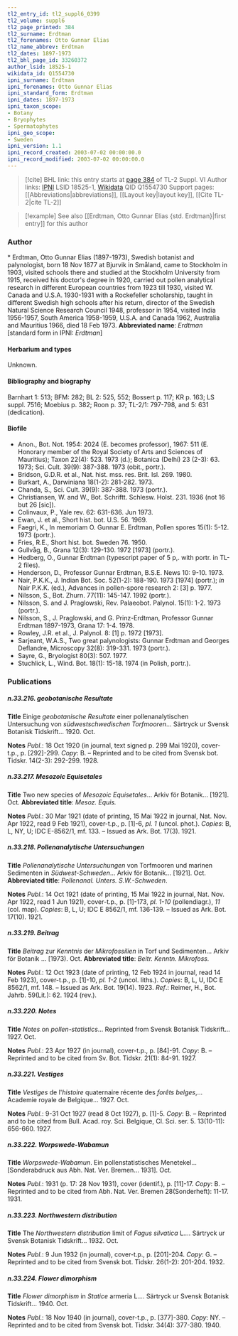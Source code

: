 ```yaml
---
tl2_entry_id: tl2_suppl6_0399
tl2_volume: suppl6
tl2_page_printed: 384
tl2_surname: Erdtman
tl2_forenames: Otto Gunnar Elias
tl2_name_abbrev: Erdtman
tl2_dates: 1897-1973
tl2_bhl_page_id: 33260372
author_lsid: 18525-1
wikidata_id: Q1554730
ipni_surname: Erdtman
ipni_forenames: Otto Gunnar Elias
ipni_standard_form: Erdtman
ipni_dates: 1897-1973
ipni_taxon_scope: 
- Botany
- Bryophytes
- Spermatophytes
ipni_geo_scope: 
- Sweden
ipni_version: 1.1
ipni_record_created: 2003-07-02 00:00:00.0
ipni_record_modified: 2003-07-02 00:00:00.0
---
```


> [!cite] BHL link: this entry starts at [page 384](https://www.biodiversitylibrary.org/page/33260372) of TL-2 Suppl. VI
> Author links: [IPNI](https://www.ipni.org/a/18525-1) LSID 18525-1, [Wikidata](https://www.wikidata.org/wiki/Q1554730) QID Q1554730
> Support pages: [[Abbreviations|abbreviations]], [[Layout key|layout key]], [[Cite TL-2|cite TL-2]]

> [!example] See also [[Erdtman, Otto Gunnar Elias {std. Erdtman}|first entry]] for this author

### Author

\* Erdtman, Otto Gunnar Elias (1897-1973), Swedish botanist and palynologist, born 18 Nov 1877 at Bjurvik in Småland, came to Stockholm in 1903, visited schools there and studied at the Stockholm University from 1915, received his doctor's degree in 1920, carried out pollen analytical research in different European countries from 1923 till 1930, visited W. Canada and U.S.A. 1930-1931 with a Rockefeller scholarship, taught in different Swedish high schools after his return, director of the Swedish Natural Science Research Council 1948, professor in 1954, visited India 1956-1957, South America 1958-1959, U.S.A. and Canada 1962, Australia and Mauritius 1966, died 18 Feb 1973. 
**Abbreviated name**: *Erdtman* \[standard form in IPNI: *Erdtman*\]

#### Herbarium and types

Unknown.

#### Bibliography and biography

Barnhart 1: 513; BFM: 282; BL 2: 525, 552; Bossert p. 117; KR p. 163; LS suppl. 7516; Moebius p. 382; Roon p. 37; TL-2/1: 797-798, and 5: 631 (dedication).

#### Biofile

- Anon., Bot. Not. 1954: 2024 (E. becomes professor), 1967: 511 (E. Honorary member of the Royal Society of Arts and Sciences of Mauritius); Taxon 22(4): 523. 1973 (d.); Botanica (Delhi) 23 (2-3): 63. 1973; Sci. Cult. 39(9): 387-388. 1973 (obit., portr.).
- Bridson, G.D.R. et al., Nat. hist. mss. res. Brit. Isl. 269. 1980.
- Burkart, A., Darwiniana 18(1-2): 281-282. 1973.
- Chanda, S., Sci. Cult. 39(9): 387-388. 1973 (portr.).
- Christiansen, W. and W., Bot. Schriftt. Schlesw. Holst. 231. 1936 (not 16 but 26 \[sic\]).
- Colinvaux, P., Yale rev. 62: 631-636. Jun 1973.
- Ewan, J. et al., Short hist. bot. U.S. 56. 1969.
- Faegri, K., In memoriam O. Gunnar E. Erdtman, Pollen spores 15(1): 5-12. 1973 (portr.).
- Fries, R.E., Short hist. bot. Sweden 76. 1950.
- Gullvåg, B., Grana 12(3): 129-130. 1972 \[1973\] (portr.).
- Hedberg, O., Gunnar Erdtman (typescript paper of 5 p,. with portr. in TL-2 files).
- Henderson, D., Professor Gunnar Erdtman, B.S.E. News 10: 9-10. 1973.
- Nair, P.K.K., J. Indian Bot. Soc. 52(1-2): 188-190. 1973 \[1974\] (portr.); *in* Nair P.K.K. (ed.), Advances in pollen-spore research 2: \[3\] p. 1977.
- Nilsson, S., Bot. Zhurn. 77(11): 145-147. 1992 (portr.).
- Nilsson, S. and J. Praglowski, Rev. Palaeobot. Palynol. 15(1): 1-2. 1973 (portr.).
- Nilsson, S., J. Praglowski, and G. Prinz-Erdtman, Professor Gunnar Erdtman 1897-1973, Grana 17: 1-4. 1978.
- Rowley, J.R. et al., J. Palynol. 8: \[1\] p. 1972 \[1973\].
- Sarjeant, W.A.S., Two great palynologists: Gunnar Erdtman and Georges Deflandre, Microscopy 32(8): 319-331. 1973 (portr.).
- Sayre, G., Bryologist 80(3): 507. 1977.
- Stuchlick, L., Wind. Bot. 18(1): 15-18. 1974 (in Polish, portr.).

### Publications

##### n.33.216. geobotanische Resultate

**Title**
Einige *geobotanische Resultate* einer pollenanalytischen Untersuchung von *südwestschwedischen Torfmooren*... Särtryck ur Svensk Botanisk Tidskrift... 1920. Oct.

**Notes**
*Publ*.: 18 Oct 1920 (in journal, text signed p. 299 Mai 1920), cover-t.p., p. \[292\]-299. *Copy*: B. – Reprinted and to be cited from Svensk bot. Tidskr. 14(2-3): 292-299. 1928.

##### n.33.217. Mesozoic Equisetales

**Title**
Two new species of *Mesozoic Equisetales*... Arkiv för Botanik... \[1921\]. Oct.
**Abbreviated title**: *Mesoz. Equis.*

**Notes**
*Publ*.: 30 Mar 1921 (date of printing, 15 Mai 1922 in journal, Nat. Nov. Apr 1922, read 9 Feb 1921), cover-t.p., p. \[1\]-6, *pl. 1* (uncol. phot.). *Copies*: B, L, NY, U; IDC E-8562/1, mf. 133. – Issued as Ark. Bot. 17(3). 1921.

##### n.33.218. Pollenanalytische Untersuchungen

**Title**
*Pollenanalytische Untersuchungen* von Torfmooren und marinen Sedimenten in *Südwest-Schweden*... Arkiv för Botanik... \[1921\]. Oct.
**Abbreviated title**: *Pollenanal. Unters. S.W.-Schweden*.

**Notes**
*Publ*.: 14 Oct 1921 (date of printing, 15 Mai 1922 in journal, Nat. Nov. Apr 1922, read 1 Jun 1921), cover-t.p., p. \[1\]-173, *pl. 1-10* (pollendiagr.), *11* (col. map). *Copies*: B, L, U; IDC E 8562/1, mf. 136-139. – Issued as Ark. Bot. 17(10). 1921.

##### n.33.219. Beitrag

**Title**
*Beitrag* zur *Kenntnis* der *Mikrofossilien* in Torf und Sedimenten... Arkiv för Botanik ... \[1973). Oct.
**Abbreviated title**: *Beitr. Kenntn. Mikrofoss.*

**Notes**
*Publ*.: 12 Oct 1923 (date of printing, 12 Feb 1924 in journal, read 14 Feb 1923), cover-t.p., p. \[1\]-10, *pl. 1-2* (uncol. liths.). *Copies*: B, L, U, IDC E 8562/1, mf. 148. – Issued as Ark. Bot. 19(14). 1923.
*Ref*.: Reimer, H., Bot. Jahrb. 59(Lit.): 62. 1924 (rev.).

##### n.33.220. Notes

**Title**
*Notes* on *pollen-statistics*... Reprinted from Svensk Botanisk Tidskrift... 1927. Oct.

**Notes**
*Publ*.: 23 Apr 1927 (in journal), cover-t.p., p. \[84\]-91. *Copy*: B. – Reprinted and to be cited from Sv. Bot. Tidskr. 21(1): 84-91. 1927.

##### n.33.221. Vestiges

**Title**
*Vestiges* de l'*histoire* quaternaire récente des *forêts belges*,... Academie royale de Belgique... 1927. Oct.

**Notes**
*Publ*.: 9-31 Oct 1927 (read 8 Oct 1927), p. \[1\]-5. *Copy*: B. – Reprinted and to be cited from Bull. Acad. roy. Sci. Belgique, Cl. Sci. ser. 5. 13(10-11): 656-660. 1927.

##### n.33.222. Worpswede-Wabamun

**Title**
*Worpswede-Wabamun*. Ein pollenstatistisches Menetekel... \[Sonderabdruck aus Abh. Nat. Ver. Bremen... 1931\]. Oct.

**Notes**
*Publ*.: 1931 (p. 17: 28 Nov 1931), cover (identif.), p. \[11\]-17. *Copy*: B. – Reprinted and to be cited from Abh. Nat. Ver. Bremen 28(Sonderheft): 11-17. 1931.

##### n.33.223. Northwestern distribution

**Title**
The *Northwestern distribution* limit of *Fagus silvatica* L.... Särtryck ur Svensk Botanisk Tidskrift... 1932. Oct.

**Notes**
*Publ*.: 9 Jun 1932 (in journal), cover-t.p., p. \[201\]-204. *Copy*: G. – Reprinted and to be cited from Svensk bot. Tidskr. 26(1-2): 201-204. 1932.

##### n.33.224. Flower dimorphism

**Title**
*Flower dimorphism* in *Statice* armeria L.... Särtryck ur Svensk Botanisk Tidskrift... 1940. Oct.

**Notes**
*Publ*.: 18 Nov 1940 (in journal), cover-t.p., p. \[377\]-380. *Copy*: NY. – Reprinted and to be cited from Svensk bot. Tidskr. 34(4): 377-380. 1940.

